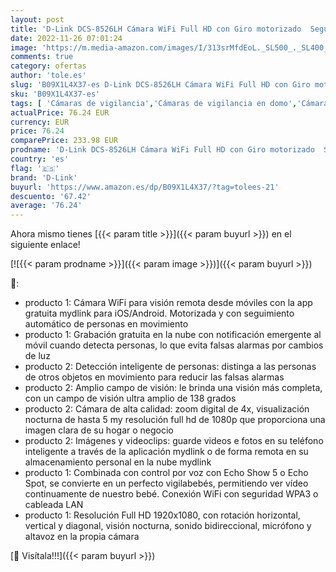 ```yaml
---
layout: post
title: 'D-Link DCS-8526LH Cámara WiFi Full HD con Giro motorizado  Seguimiento Personas  visión Nocturna + DCS-8000LHV2 Mini cámara WiFi Full HD para Alexa y Google Home'
date: 2022-11-26 07:01:24
image: 'https://m.media-amazon.com/images/I/313srMfdEoL._SL500_._SL400_.jpg'
comments: true
category: ofertas
author: 'tole.es'
slug: 'B09X1L4X37-es D-Link DCS-8526LH Cámara WiFi Full HD con Giro motorizado...'
sku: 'B09X1L4X37-es'
tags: [ 'Cámaras de vigilancia','Cámaras de vigilancia en domo','Cámaras espía','Electrónica','Fotografía y videocámaras','alexa','d-link','google','home','🇪🇸', ]
actualPrice: 76.24 EUR
currency: EUR
price: 76.24
comparePrice: 233.98 EUR
prodname: 'D-Link DCS-8526LH Cámara WiFi Full HD con Giro motorizado  Seguimiento Personas  visión Nocturna + DCS-8000LHV2 Mini cámara WiFi Full HD para Alexa y Google Home'
country: 'es'
flag: '🇪🇸'
brand: 'D-Link'
buyurl: 'https://www.amazon.es/dp/B09X1L4X37/?tag=tolees-21'
descuento: '67.42'
average: '76.24'
---
```


Ahora mismo tienes [{{< param title >}}]({{< param buyurl >}}) en el siguiente enlace!

[![{{< param prodname >}}]({{< param image >}})]({{< param buyurl >}})

🔎:

- producto 1: Cámara WiFi para visión remota desde móviles con la app gratuita mydlink para iOS/Android. Motorizada y con seguimiento automático de personas en movimiento
- producto 1: Grabación gratuita en la nube con notificación emergente al móvil cuando detecta personas, lo que evita falsas alarmas por cambios de luz
- producto 2: Detección inteligente de personas: distinga a las personas de otros objetos en movimiento para reducir las falsas alarmas
- producto 2: Amplio campo de visión: le brinda una visión más completa, con un campo de visión ultra amplio de 138 grados
- producto 2: Cámara de alta calidad: zoom digital de 4x, visualización nocturna de hasta 5 my resolución full hd de 1080p que proporciona una imagen clara de su hogar o negocio
- producto 2: Imágenes y videoclips: guarde videos e fotos en su teléfono inteligente a través de la aplicación mydlink o de forma remota en su almacenamiento personal en la nube mydlink
- producto 1: Combinada con control por voz con Echo Show 5 o Echo Spot, se convierte en un perfecto vigilabebés, permitiendo ver vídeo continuamente de nuestro bebé. Conexión WiFi con seguridad WPA3 o cableada LAN
- producto 1: Resolución Full HD 1920x1080, con rotación horizontal, vertical y diagonal, visión nocturna, sonido bidireccional, micrófono y altavoz en la propia cámara

[🛒 Visítala!!!]({{< param buyurl >}})
